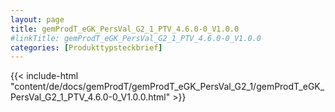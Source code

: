 ```yaml
---
layout: page
title: gemProdT_eGK_PersVal_G2_1_PTV_4.6.0-0_V1.0.0
#linkTitle: gemProdT_eGK_PersVal_G2_1_PTV_4.6.0-0_V1.0.0
categories: [Produkttypsteckbrief]
---
```

{{< include-html "content/de/docs/gemProdT/gemProdT_eGK_PersVal_G2_1/gemProdT_eGK_PersVal_G2_1_PTV_4.6.0-0_V1.0.0.html" >}}